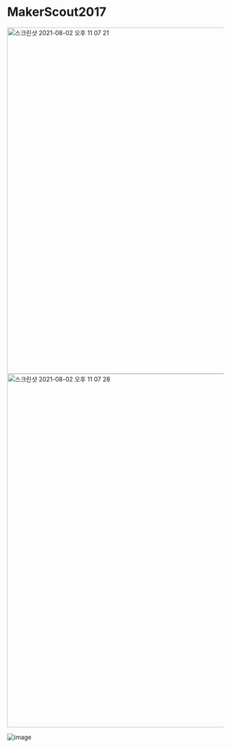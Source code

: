 # MakerScout2017

<img width="803" alt="스크린샷 2021-08-02 오후 11 07 21" src="https://user-images.githubusercontent.com/44018024/127874790-1e056400-379f-4bbd-947f-a6cbf36217b4.png">

<img width="820" alt="스크린샷 2021-08-02 오후 11 07 28" src="https://user-images.githubusercontent.com/44018024/127874926-2a6e887e-1317-410e-ae0f-2b1ba6f00ca5.png">

![image](https://user-images.githubusercontent.com/44018024/127875086-b05ae57f-e393-410b-9781-df5b23bf7794.png)
